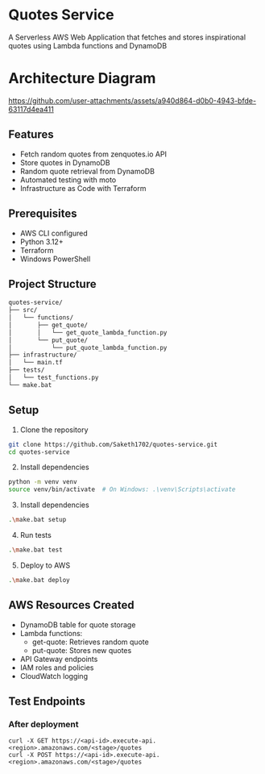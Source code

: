 # Quotes Service

A Serverless AWS Web Application that fetches and stores inspirational quotes using Lambda functions and DynamoDB


# Architecture Diagram
https://github.com/user-attachments/assets/a940d864-d0b0-4943-bfde-63117d4ea411


## Features

- Fetch random quotes from zenquotes.io API
- Store quotes in DynamoDB
- Random quote retrieval from DynamoDB
- Automated testing with moto
- Infrastructure as Code with Terraform

## Prerequisites

- AWS CLI configured
- Python 3.12+
- Terraform
- Windows PowerShell

## Project Structure
```bash
quotes-service/
├── src/
│   └── functions/
│       ├── get_quote/
│       │   └── get_quote_lambda_function.py
│       └── put_quote/
│           └── put_quote_lambda_function.py
├── infrastructure/
│   └── main.tf
├── tests/
│   └── test_functions.py
└── make.bat
```
## Setup

1. Clone the repository
```bash
git clone https://github.com/Saketh1702/quotes-service.git
cd quotes-service
```

2. Install dependencies
```bash
python -m venv venv
source venv/bin/activate  # On Windows: .\venv\Scripts\activate
```

3. Install dependencies
```bash
.\make.bat setup
```

4. Run tests
```bash
.\make.bat test
```

5. Deploy to AWS
```bash
.\make.bat deploy
```

## AWS Resources Created
- DynamoDB table for quote storage
- Lambda functions:
  - get-quote: Retrieves random quote
  - put-quote: Stores new quotes
- API Gateway endpoints
- IAM roles and policies
- CloudWatch logging
  
## Test Endpoints
### After deployment
```
curl -X GET https://<api-id>.execute-api.<region>.amazonaws.com/<stage>/quotes
curl -X POST https://<api-id>.execute-api.<region>.amazonaws.com/<stage>/quotes
```

